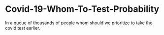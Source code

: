 # Covid-19-Whom-To-Test-Probability
In a queue of thousands of people whom should we prioritize to take the covid test earlier.
